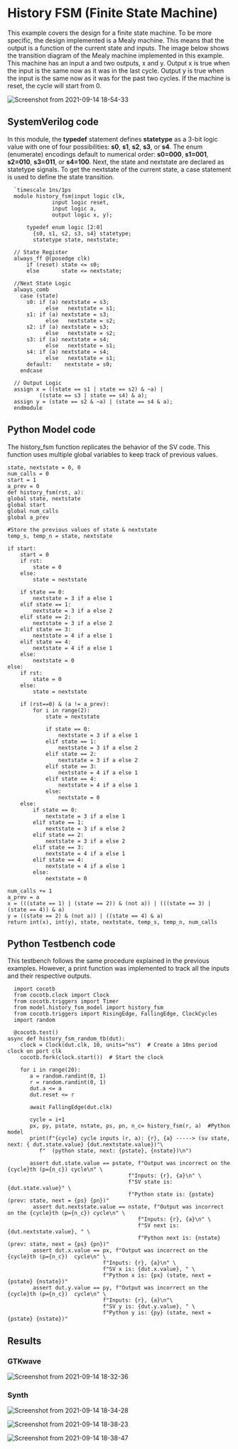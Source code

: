 # History FSM (Finite State Machine)

This example covers the design for a finite state machine. To be more specific, the design implemented is a Mealy machine. This means that the output is a function of the current state and inputs. The image below shows the transition diagram of the Mealy machine implemented in this example. This machine has an input a and two outputs, x and y. Output x is true when the input is the same now as it was in the last cycle. Output y is true when the input is the same now as it was for the past two cycles. If the machine is reset, the cycle will start from 0.

![Screenshot from 2021-09-14 18-54-33](https://user-images.githubusercontent.com/88589656/133309471-3523d3bb-dac9-4692-a8af-4f8df2331ff7.png)


## SystemVerilog code

In this module, the **typedef** statement defines **statetype** as a 3-bit logic value with one of four possibilities: **s0**, **s1**, **s2**, **s3**, or **s4**. The enum (enumerate) encodings default to numerical order: **s0=000**, **s1=001**, **s2=010**, **s3=011**, or **s4=100**. Next, the state and nextstate are declared as statetype signals. To get the nextstate of the current state, a case statement is used to define the state transition.


      `timescale 1ns/1ps
      module history_fsm(input logic clk,
		          input logic reset, 
		          input logic a,
		          output logic x, y);
	
	      typedef enum logic [2:0]
	        {s0, s1, s2, s3, s4} statetype;
	        statetype state, nextstate;
	  
      // State Register
      always_ff @(posedge clk)
 	      if (reset) state <= s0;
 	      else       state <= nextstate;
 	
      //Next State Logic
      always_comb
        case (state)
          s0: if (a) nextstate = s3;
     	        else   nextstate = s1; 
          s1: if (a) nextstate = s3;
     	        else   nextstate = s2;
          s2: if (a) nextstate = s3;
     	        else   nextstate = s2;
          s3: if (a) nextstate = s4;
     	        else   nextstate = s1;
          s4: if (a) nextstate = s4;
     	        else   nextstate = s1;
          default:    nextstate = s0;
        endcase

      // Output Logic
      assign x = ((state == s1 | state == s2) & ~a) |
	          ((state == s3 | state == s4) & a);
      assign y = (state == s2 & ~a) | (state == s4 & a);
      endmodule
      
      
## Python Model code
The history_fsm function replicates the behavior of the SV code. This function uses multiple global variables to keep track of previous values.
      
    state, nextstate = 0, 0
    num_calls = 0
    start = 1
    a_prev = 0
    def history_fsm(rst, a):
    global state, nextstate
    global start
    global num_calls
    global a_prev

    #Store the previous values of state & nextstate
    temp_s, temp_n = state, nextstate

    if start:
        start = 0
        if rst:
            state = 0
        else:
            state = nextstate

        if state == 0:
            nextstate = 3 if a else 1
        elif state == 1:
            nextstate = 3 if a else 2
        elif state == 2:
            nextstate = 3 if a else 2
        elif state == 3:
            nextstate = 4 if a else 1
        elif state == 4:
            nextstate = 4 if a else 1
        else:
            nextstate = 0
    else:
        if rst:
            state = 0
        else:
            state = nextstate

        if (rst==0) & (a != a_prev):
            for i in range(2):
                state = nextstate

                if state == 0:
                    nextstate = 3 if a else 1
                elif state == 1:
                    nextstate = 3 if a else 2
                elif state == 2:
                    nextstate = 3 if a else 2
                elif state == 3:
                    nextstate = 4 if a else 1
                elif state == 4:
                    nextstate = 4 if a else 1
                else:
                    nextstate = 0
        else:
            if state == 0:
                nextstate = 3 if a else 1
            elif state == 1:
                nextstate = 3 if a else 2
            elif state == 2:
                nextstate = 3 if a else 2
            elif state == 3:
                nextstate = 4 if a else 1
            elif state == 4:
                nextstate = 4 if a else 1
            else:
                nextstate = 0

    num_calls += 1
    a_prev = a
    x = (((state == 1) | (state == 2)) & (not a)) | (((state == 3) | (state == 4)) & a)
    y = ((state == 2) & (not a)) | ((state == 4) & a)
    return int(x), int(y), state, nextstate, temp_s, temp_n, num_calls

## Python Testbench code

This testbench follows the same procedure explained in the previous examples. However, a print function was implemented to track all the inputs and their respective outputs.

      import cocotb
      from cocotb.clock import Clock
      from cocotb.triggers import Timer
      from model.history_fsm_model import history_fsm
      from cocotb.triggers import RisingEdge, FallingEdge, ClockCycles
      import random
      
      @cocotb.test()
	async def history_fsm_random_tb(dut):
    	clock = Clock(dut.clk, 10, units="ns")  # Create a 10ns period clock on port clk
    	cocotb.fork(clock.start())  # Start the clock

    	for i in range(20):
           a = random.randint(0, 1)
           r = random.randint(0, 1)
           dut.a <= a
           dut.reset <= r

           await FallingEdge(dut.clk)

           cycle = i+1
           px, py, pstate, nstate, ps, pn, n_c= history_fsm(r, a)  #Python model
           print(f"{cycle} cycle inputs (r, a): {r}, {a} -----> (sv state, next: { dut.state.value} {dut.nextstate.value})"\
              f"  (python state, next: {pstate}, {nstate})\n")

           assert dut.state.value == pstate, f"Output was incorrect on the {cycle}th (p={n_c}) cycle\n" \
                                          f"Inputs: {r}, {a}\n" \
                                          f"SV state is: {dut.state.value}" \
                                          f"Python state is: {pstate} (prev: state, next = {ps} {pn})"
            assert dut.nextstate.value == nstate, f"Output was incorrect on the {cycle}th (p={n_c}) cycle\n" \
                                             f"Inputs: {r}, {a}\n" \
                                             f"SV next is: {dut.nextstate.value}, " \
                                             f"Python next is: {nstate} (prev: state, next = {ps} {pn})"
            assert dut.x.value == px, f"Output was incorrect on the {cycle}th (p={n_c})  cycle\n" \
                                  f"Inputs: {r}, {a}\n" \
                                  f"SV x is: {dut.x.value}, " \
                                  f"Python x is: {px} (state, next = {pstate} {nstate})"
            assert dut.y.value == py, f"Output was incorrect on the {cycle}th (p={n_c})  cycle\n" \
                                  f"Inputs: {r}, {a}\n"\
                                  f"SV y is: {dut.y.value}, " \
                                  f"Python y is: {py} (state, next = {pstate} {nstate})"

## Results

### GTKwave
![Screenshot from 2021-09-14 18-32-36](https://user-images.githubusercontent.com/88589656/133312783-9558be04-cd2c-45a2-93dd-46443136111f.png)


### Synth
	
![Screenshot from 2021-09-14 18-34-28](https://user-images.githubusercontent.com/88589656/133312857-0636b252-9ff1-40ef-bf83-5b9b50f99e9b.png)
	
![Screenshot from 2021-09-14 18-38-23](https://user-images.githubusercontent.com/88589656/133312907-67a4555c-0561-4d93-9efc-bec195ad4c06.png)
	
![Screenshot from 2021-09-14 18-38-47](https://user-images.githubusercontent.com/88589656/133312947-9a07b66b-c0c4-4143-a089-d7932a8fab50.png)
	
	
	
	
	
	
	
	
	
	
	
	
	
	
	
	
	
	
	
	
	
	
	
	
	
	
	
	
	
	
	
	
	
	
	
	
	
	
	
	
	
